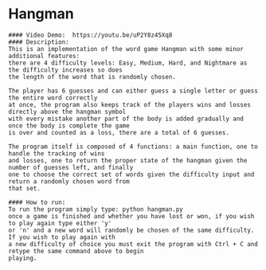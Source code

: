 # Hangman
    #### Video Demo:  https://youtu.be/uP2Y8z45Xq8
    #### Description:
    This is an implementation of the word game Hangman with some minor additional features:
    there are 4 difficulty levels: Easy, Medium, Hard, and Nightmare as the difficulty increases so does
    the length of the word that is randomly chosen.

    The player has 6 guesses and can either guess a single letter or guess the entire word correctly
    at once, the program also keeps track of the players wins and losses directly above the hangman symbol
    with every mistake another part of the body is added gradually and once the body is complete the game
    is over and counted as a loss, there are a total of 6 guesses.
    
    The program itself is composed of 4 functions: a main function, one to handle the tracking of wins
    and losses, one to return the proper state of the hangman given the number of guesses left, and finally
    one to choose the correct set of words given the difficulty input and return a randomly chosen word from 
    that set.
    
    #### How to run:
    To run the program simply type: python hangman.py
    once a game is finished and whether you have lost or won, if you wish to play again type either 'y'
    or 'n' and a new word will randomly be chosen of the same difficulty. If you wish to play again with
    a new difficulty of choice you must exit the program with Ctrl + C and retype the same command above to begin
    playing.
    
